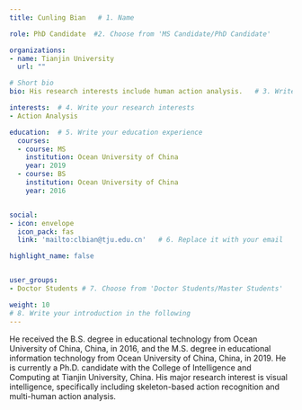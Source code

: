 ```yaml
---
title: Cunling Bian   # 1. Name

role: PhD Candidate  #2. Choose from 'MS Candidate/PhD Candidate'

organizations:
- name: Tianjin University
  url: ""

# Short bio 
bio: His research interests include human action analysis.   # 3. Write your short biography

interests:  # 4. Write your research interests
- Action Analysis

education:  # 5. Write your education experience
  courses:
  - course: MS
    institution: Ocean University of China
    year: 2019
  - course: BS
    institution: Ocean University of China
    year: 2016


social:
- icon: envelope
  icon_pack: fas
  link: 'mailto:clbian@tju.edu.cn'   # 6. Replace it with your email

highlight_name: false


user_groups:
- Doctor Students # 7. Choose from 'Doctor Students/Master Students'

weight: 10
# 8. Write your introduction in the following
---
```

He received the B.S. degree in educational technology from Ocean University of China, China, in 2016, and the M.S. degree in educational information technology from Ocean University of China, China, in 2019. He is currently a Ph.D. candidate with the College of Intelligence and Computing at Tianjin University, China. His major research interest is visual intelligence, specifically including skeleton-based action recognition and multi-human action analysis.